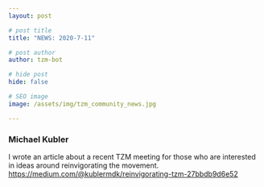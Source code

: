 ```yaml
---
layout: post

# post title
title: "NEWS: 2020-7-11"

# post author
author: tzm-bot

# hide post
hide: false

# SEO image
image: /assets/img/tzm_community_news.jpg

---
```


### Michael Kubler

I wrote an article about a recent TZM meeting for those who are interested in ideas around reinvigorating the movement.  
https://medium.com/@kublermdk/reinvigorating-tzm-27bbdb9d6e52  


